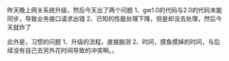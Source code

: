 昨天晚上网关系统升级，然后今天出了两个问题
1、gw1.0的代码与2.0的代码未能同步，导致业务接口请求出错
2、已知的性能处理下降，但是却没去处理，然后今天就炸了

此外是，习惯的问题
1、升级的流程，直接脑测
2、时间，摸鱼摸掉的时间，与后续没有自己去另外花时间导致的冲突啊。。